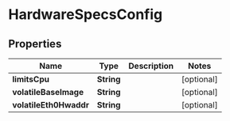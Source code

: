 

# HardwareSpecsConfig


## Properties

Name | Type | Description | Notes
------------ | ------------- | ------------- | -------------
**limitsCpu** | **String** |  |  [optional]
**volatileBaseImage** | **String** |  |  [optional]
**volatileEth0Hwaddr** | **String** |  |  [optional]



